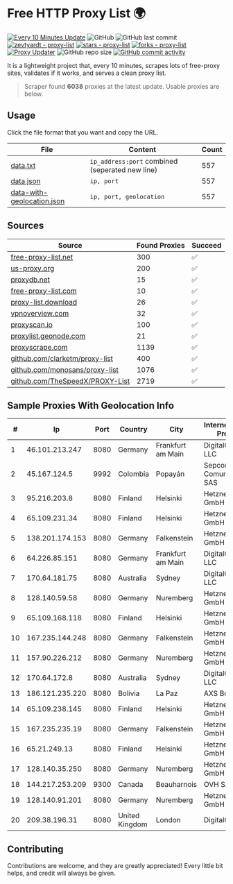 
# Free HTTP Proxy List 🌍

[![Every 10 Minutes Update](https://github.com/mertguvencli/http-proxy-list/actions/workflows/main.yml/badge.svg?branch=main)](https://github.com/mertguvencli/http-proxy-list/actions/workflows/main.yml)
![GitHub](https://img.shields.io/github/license/mertguvencli/http-proxy-list)
![GitHub last commit](https://img.shields.io/github/last-commit/mertguvencli/http-proxy-list)
[![zevtyardt - proxy-list](https://img.shields.io/static/v1?label=zevtyardt&message=proxy-list&color=blue&logo=github)](https://github.com/zevtyardt/proxy-list "Go to GitHub repo")
[![stars - proxy-list](https://img.shields.io/github/stars/zevtyardt/proxy-list?style=social)](https://github.com/zevtyardt/proxy-list)
[![forks - proxy-list](https://img.shields.io/github/forks/zevtyardt/proxy-list?style=social)](https://github.com/zevtyardt/proxy-list)
[![Proxy Updater](https://github.com/zevtyardt/proxy-list/workflows/Proxy%20Updater/badge.svg)](https://github.com/zevtyardt/proxy-list/actions?query=workflow:"Proxy+Updater")
![GitHub repo size](https://img.shields.io/github/repo-size/zevtyardt/proxy-list)
[![GitHub commit activity](https://img.shields.io/github/commit-activity/m/zevtyardt/proxy-list?logo=commits)](https://github.com/zevtyardt/proxy-list/commits/main)

It is a lightweight project that, every 10 minutes, scrapes lots of free-proxy sites, validates if it works, and serves a clean proxy list.

> Scraper found **6038** proxies at the latest update. Usable proxies are below.

## Usage

Click the file format that you want and copy the URL.

|File|Content|Count|
|----|-------|-----|
|[data.txt](https://raw.githubusercontent.com/mertguvencli/http-proxy-list/main/proxy-list/data.txt)|`ip_address:port` combined (seperated new line)|557|
|[data.json](https://raw.githubusercontent.com/mertguvencli/http-proxy-list/main/proxy-list/data.json)|`ip, port`|557|
|[data-with-geolocation.json](https://raw.githubusercontent.com/mertguvencli/http-proxy-list/main/proxy-list/data-with-geolocation.json)|`ip, port, geolocation`|557|

## Sources

|Source|Found Proxies|Succeed|
|------|-------------|-------|
|[free-proxy-list.net](https://free-proxy-list.net)|300|✅|
|[us-proxy.org](https://www.us-proxy.org)|200|✅|
|[proxydb.net](http://proxydb.net)|15|✅|
|[free-proxy-list.com](https://free-proxy-list.com/?page=&port=&type%5B%5D=http&type%5B%5D=https&up_time=0&search=Search)|10|✅|
|[proxy-list.download](https://www.proxy-list.download/HTTP)|26|✅|
|[vpnoverview.com](https://vpnoverview.com/privacy/anonymous-browsing/free-proxy-servers)|32|✅|
|[proxyscan.io](https://www.proxyscan.io)|100|✅|
|[proxylist.geonode.com](https://proxylist.geonode.com/api/proxy-list?limit=300&page=1&sort_by=lastChecked&sort_type=desc&protocols=http,https)|21|✅|
|[proxyscrape.com](https://api.proxyscrape.com/v2/?request=displayproxies&protocol=http&timeout=10000&country=all&ssl=all&anonymity=all)|1139|✅|
|[github.com/clarketm/proxy-list](https://raw.githubusercontent.com/clarketm/proxy-list/master/proxy-list-raw.txt)|400|✅|
|[github.com/monosans/proxy-list](https://raw.githubusercontent.com/monosans/proxy-list/main/proxies/http.txt)|1076|✅|
|[github.com/TheSpeedX/PROXY-List](https://raw.githubusercontent.com/TheSpeedX/PROXY-List/master/http.txt)|2719|✅|


## Sample Proxies With Geolocation Info

|#|Ip|Port|Country|City|Internet Service Provider|
|-|--|----|-------|----|-------------------------|
|1|46.101.213.247|8080|Germany|Frankfurt am Main|DigitalOcean, LLC|
|2|45.167.124.5|9992|Colombia|Popayán|Sepcom Comunicaciones SAS|
|3|95.216.203.8|8080|Finland|Helsinki|Hetzner Online GmbH|
|4|65.109.231.34|8080|Finland|Helsinki|Hetzner Online GmbH|
|5|138.201.174.153|8080|Germany|Falkenstein|Hetzner Online GmbH|
|6|64.226.85.151|8080|Germany|Frankfurt am Main|DigitalOcean, LLC|
|7|170.64.181.75|8080|Australia|Sydney|DigitalOcean, LLC|
|8|128.140.59.58|8080|Germany|Nuremberg|Hetzner Online GmbH|
|9|65.109.168.118|8080|Finland|Helsinki|Hetzner Online GmbH|
|10|167.235.144.248|8080|Germany|Falkenstein|Hetzner Online GmbH|
|11|157.90.226.212|8080|Germany|Nuremberg|Hetzner Online GmbH|
|12|170.64.172.8|8080|Australia|Sydney|DigitalOcean, LLC|
|13|186.121.235.220|8080|Bolivia|La Paz|AXS Bolivia S. A.|
|14|65.109.238.145|8080|Finland|Helsinki|Hetzner Online GmbH|
|15|167.235.235.19|8080|Germany|Falkenstein|Hetzner Online GmbH|
|16|65.21.249.13|8080|Finland|Helsinki|Hetzner Online GmbH|
|17|128.140.35.250|8080|Germany|Nuremberg|Hetzner Online GmbH|
|18|144.217.253.209|9300|Canada|Beauharnois|OVH SAS|
|19|128.140.91.201|8080|Germany|Nuremberg|Hetzner Online GmbH|
|20|209.38.196.31|8080|United Kingdom|London|DigitalOcean|



## Contributing

Contributions are welcome, and they are greatly appreciated! Every
little bit helps, and credit will always be given.

